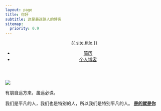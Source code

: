 ```yaml
---
layout: page
title: 你好
subtitle: 这是最迷路人的博客
sitemap:
  priority: 0.9
---
```

<header class="header">
<div class="navigation">
<a href="{{ '/' | prepend: site.baseurl }}" class="logo">{{ site.title }}</a>
<ul class="menu">
<li class="menu__entry"><a href="">简历</a></li>
<li class="menu__entry"><a href="">个人博客</a></li>
</ul>
</div>

</header>
<img src="{{ '/assets/img/pudhina.jpg' | prepend: site.baseurl }}" id="about-img">

<div id="describe-text">
	<p>有朋自远方来，虽远必诛。</p>
	<p>我们是平凡的人，我们也是特别的人，所以我们是特别平凡的人。 <strong> <a href="https://github.com/knhash/Pudhina"> 是的就是你</a> </strong></p>
</div>